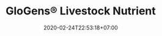 ---
title: "GloGens® Livestock Nutrient"
date: 2020-02-24T22:53:18+07:00
draft: false
description: 
layout: "en/saputra-livestock-nutrient"
---
